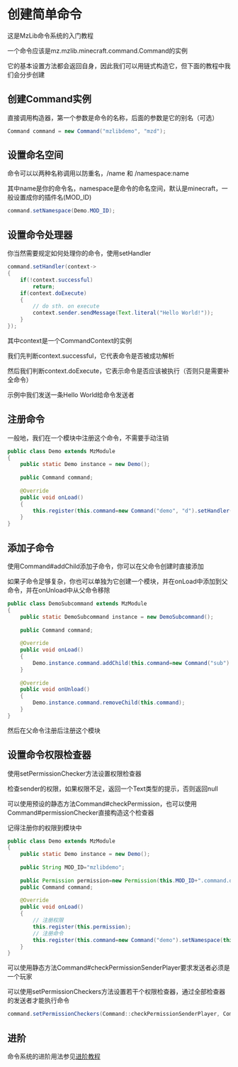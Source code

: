 # 创建简单命令

这是MzLib命令系统的入门教程

一个命令应该是mz.mzlib.minecraft.command.Command的实例

它的基本设置方法都会返回自身，因此我们可以用链式构造它，但下面的教程中我们会分步创建

## 创建Command实例

直接调用构造器，第一个参数是命令的名称，后面的参数是它的别名（可选）

```java
Command command = new Command("mzlibdemo", "mzd");
```

## 设置命名空间

命令可以以两种名称调用以防重名，/name 和 /namespace:name

其中name是你的命令名，namespace是命令的命名空间，默认是minecraft，一般设置成你的插件名(MOD_ID)

```java
command.setNamespace(Demo.MOD_ID);
```

## 设置命令处理器

你当然需要规定如何处理你的命令，使用setHandler

```java
command.setHandler(context->
{
    if(!context.successful)
        return;
    if(context.doExecute)
    {
        // do sth. on execute
        context.sender.sendMessage(Text.literal("Hello World!"));
    }
});
```

其中context是一个CommandContext的实例

我们先判断context.successful，它代表命令是否被成功解析

然后我们判断context.doExecute，它表示命令是否应该被执行（否则只是需要补全命令）

示例中我们发送一条Hello World给命令发送者

## 注册命令

一般地，我们在一个模块中注册这个命令，不需要手动注销

```java
public class Demo extends MzModule
{
    public static Demo instance = new Demo();
    
    public Command command;
    
    @Override
    public void onLoad()
    {
        this.register(this.command=new Command("demo", "d").setHandler(context->{/* ... */}));
    }
}
```

## 添加子命令

使用Command#addChild添加子命令，你可以在父命令创建时直接添加

如果子命令足够复杂，你也可以单独为它创建一个模块，并在onLoad中添加到父命令，并在onUnload中从父命令移除

```java
public class DemoSubcommand extends MzModule
{
    public static DemoSubcommand instance = new DemoSubcommand();
    
    public Command command;
    
    @Override
    public void onLoad()
    {
        Demo.instance.command.addChild(this.command=new Command("sub").setHandler(context->{/* ... */}));
    }
    
    @Override
    public void onUnload()
    {
        Demo.instance.command.removeChild(this.command);
    }
}
```

然后在父命令注册后注册这个模块

## 设置命令权限检查器

使用setPermissionChecker方法设置权限检查器

检查sender的权限，如果权限不足，返回一个Text类型的提示，否则返回null

可以使用预设的静态方法Command#checkPermission，也可以使用Command#permissionChecker直接构造这个检查器

记得注册你的权限到模块中

```java
public class Demo extends MzModule
{
    public static Demo instance = new Demo();
    
    public String MOD_ID="mzlibdemo";
    
    public Permission permission=new Permission(this.MOD_ID+".command.demo");
    public Command command;
    
    @Override
    public void onLoad()
    {
        // 注册权限
        this.register(this.permission);
        // 注册命令
        this.register(this.command=new Command("demo").setNamespace(this.MOD_ID).setPermissionChecker(Command.permissionChecker(this.permission)));
    }
}
```

可以使用静态方法Command#checkPermissionSenderPlayer要求发送者必须是一个玩家

可以使用setPermissionCheckers方法设置若干个权限检查器，通过全部检查器的发送者才能执行命令

```java
command.setPermissionCheckers(Command::checkPermissionSenderPlayer, Command.permissionChecker(this.permission));
```

## 进阶

命令系统的进阶用法参见[进阶教程](../advanced/command.md)
